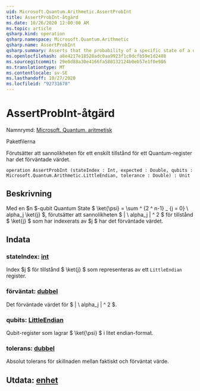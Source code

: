 ```yaml
---
uid: Microsoft.Quantum.Arithmetic.AssertProbInt
title: AssertProbInt-åtgärd
ms.date: 10/26/2020 12:00:00 AM
ms.topic: article
qsharp.kind: operation
qsharp.namespace: Microsoft.Quantum.Arithmetic
qsharp.name: AssertProbInt
qsharp.summary: Asserts that the probability of a specific state of a quantum register has the expected value.
ms.openlocfilehash: a8e4217e18528adc0aa9923f1c0dcfb59e1d2488
ms.sourcegitcommit: 29e0d88a30e4166fa580132124b0eb57e1f0e986
ms.translationtype: MT
ms.contentlocale: sv-SE
ms.lasthandoff: 10/27/2020
ms.locfileid: "92731678"
---
```

# <a name="assertprobint-operation"></a>AssertProbInt-åtgärd

Namnrymd: [Microsoft. Quantum. aritmetisk](xref:Microsoft.Quantum.Arithmetic)

Paketfilerna [](https://nuget.org/packages/)


Förutsätter att sannolikheten för ett enskilt tillstånd för ett Quantum-register har det förväntade värdet.

```qsharp
operation AssertProbInt (stateIndex : Int, expected : Double, qubits : Microsoft.Quantum.Arithmetic.LittleEndian, tolerance : Double) : Unit
```


## <a name="description"></a>Beskrivning

Med en $n $-qubit Quantum State $ \ket{\psi} = \sum ^ {2 ^ n-1} _ {j = 0} \ alpha_j \ket{j} $, förutsätter att sannolikheten $ | \ alpha_j | ^ 2 $ för tillstånd $ \ket{j} $ som har indexerats av $j $ har det förväntade värdet.

## <a name="input"></a>Indata

### <a name="stateindex--int"></a>stateIndex: [int](xref:microsoft.quantum.lang-ref.int)

Index $j $ för tillstånd $ \ket{j} $ som representeras av ett `LittleEndian` register.


### <a name="expected--double"></a>förväntat: [dubbel](xref:microsoft.quantum.lang-ref.double)

Det förväntade värdet för $ | \ alpha_j | ^ 2 $.


### <a name="qubits--littleendian"></a>qubits: [LittleEndian](xref:Microsoft.Quantum.Arithmetic.LittleEndian)

Qubit-register som lagrar $ \ket{\psi} $ i litet endian-format.


### <a name="tolerance--double"></a>tolerans: [dubbel](xref:microsoft.quantum.lang-ref.double)

Absolut tolerans för skillnaden mellan faktiskt och förväntat värde.



## <a name="output--unit"></a>Utdata: [enhet](xref:microsoft.quantum.lang-ref.unit)

